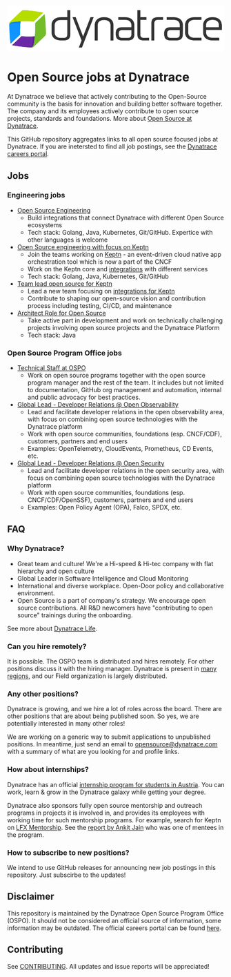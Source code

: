 <p align="center"><img src="images/dynatrace-wide.png" alt="FaaScinator"></p>

# Open Source jobs at Dynatrace

At Dynatrace we believe that actively contributing to the Open-Source community
is the basis for innovation and building better software together.
The company and its employees actively contribute to 
open source projects, standards and foundations.
More about
[Open Source at Dynatrace](https://engineering.dynatrace.com/open-source/).

This GitHub repository aggregates links to all open source focused jobs at Dynatrace.
If you are inetersted to find all job postings,
see the [Dynatrace careers portal](https://www.dynatrace.com/company/careers/).

## Jobs

### Engineering jobs

- [Open Source Engineering](https://www.dynatrace.com/company/careers/austria/job/e758e34b-5e8d-48b0-b198-57c4b66be2be/)
  - Build integrations that connect Dynatrace with different Open Source ecosystems 
  - Tech stack: Golang, Java, Kubernetes, Git/GitHub.
    Expertice with other languages is welcome
- [Open Source engineering with focus on Keptn](https://www.dynatrace.com/company/careers/austria/job/49b5d1af-9912-4d5e-ac33-52aa419624fb/)
  - Join the teams working on [Keptn](https://keptn.sh/) - an event-driven cloud native app orchestration tool
  which is now a part of the CNCF
  - Work on the Keptn core and [integrations](https://keptn.sh/docs/integrations/) with different services
  - Tech stack: Golang, Java, Kubernetes, Git/GitHub
- [Team lead open source for Keptn](https://www.dynatrace.com/company/careers/austria/job/367f2e2f-ba2c-417d-b43a-32003f2e3fcf/)
  - Lead a new team focusing on [integrations for Keptn](https://keptn.sh/docs/integrations/)
  - Contribute to shaping our open-source vision and contribution process including testing, CI/CD, and maintenance
- [Architect Role for Open Source](https://www.dynatrace.com/company/careers/austria/job/e5380e2e-fc09-4d40-b97a-196b799af882/)
  - Take active part in development and work on technically challenging projects involving open source projects and the Dynatrace Platform
  - Tech stack: Java

### Open Source Program Office jobs

- [Technical Staff at OSPO](https://www.dynatrace.com/company/careers/austria/job/9a041e2f-4ced-41cd-9aad-d79724d17545/)
  - Work on open source programs together with the open source program manager and the rest of the team.
    It includes but not limited to documentation,
    GitHub org management and automation, 
    internal and public advocacy for best practices.
- [Global Lead - Developer Relations @ Open Observability](https://www.dynatrace.com/company/careers/austria/job/b6544787-8a90-474e-a5b0-5e71fd3db859/)
  - Lead and facilitate developer relations in the open observability area,
    with focus on combining open source technologies with the Dynatrace platform
  - Work with open source communities, foundations (esp. CNCF/CDF), customers, partners and end users
  - Examples: OpenTelemetry, CloudEvents, Prometheus, CD Events, etc.
- [Global Lead - Developer Relations @ Open Security](https://www.dynatrace.com/company/careers/austria/job/095b1d69-2de2-4a95-9636-bf1b577ff677/)
  - Lead and facilitate developer relations in the open security area,
    with focus on combining open source technologies with the Dynatrace platform
  - Work with open source communities, foundations (esp. CNCF/CDF/OpenSSF), customers, partners and end users
  - Examples: Open Policy Agent (OPA), Falco, SPDX, etc.



## FAQ

### Why Dynatrace?

* Great team and culture! We're a Hi-speed & Hi-tec company with flat hierarchy and open culture 
* Global Leader in Software Intelligence and Cloud Monitoring
* International and diverse workplace.
  Open-Door policy and collaborative environment.
* Open Source is a part of company's strategy.
  We encourage open source contributions.
  All R&D newcomers have "contributing to open source" trainings during the onboarding.

See more about [Dynatrace Life](https://www.linkedin.com/company/dynatrace/life/4cadb4fe-56f9-4d8e-a50a-e3e0a3e87ea5/).

### Can you hire remotely?

It is possible.
The OSPO team is distributed and hires remotely.
For other positions discuss it with the hiring manager.
Dynatrace is present in [many regions](https://www.dynatrace.com/company/locations/),
and our Field organization is largely distributed.

### Any other positions?

Dynatrace is growing, and we hire a lot of roles across the board.
There are other positions that are about being published soon.
So yes, we are potentially interested in many other roles!

We are working on a generic way to submit applications to unpublished positions.
In meantime, just send an email to [opensource@dynatrace.com](mailto://opensource@dynatrace.com)
with a summary of what are you looking for and profile links.

### How about internships?

Dynatrace has an official [internship program for students in Austria](https://www.dynatrace.com/company/careers/austria/students/).
You can work, learn & grow in the Dynatrace galaxy while getting your degree.

Dynatrace also sponsors fully open source mentorship and outreach programs
in projects it is involved in,
and provides its employees with working time for such mentorship programs.
For example, search for Keptn on [LFX Mentorship](https://mentorship.lfx.linuxfoundation.org/#projects_all).
See the [report by Ankit Jain](https://www.ankitjain28.me/communitybridge-mentee-with-keptn) who was one of mentees in the program.

### How to subscribe to new positions?

We intend to use GitHub releases for announcing new job postings in this repository.
Just subscirbe to the updates!

## Disclaimer

This repository is maintained by the Dynatrace Open Source Program Office (OSPO).
It should not be considered an official source of information,
some information may be outdated.
The official careers portal can be found [here](https://www.dynatrace.com/company/careers/).

## Contributing

See [CONTRIBUTING](./CONTRIBUTING.md).
All updates and issue reports will be appreciated!
